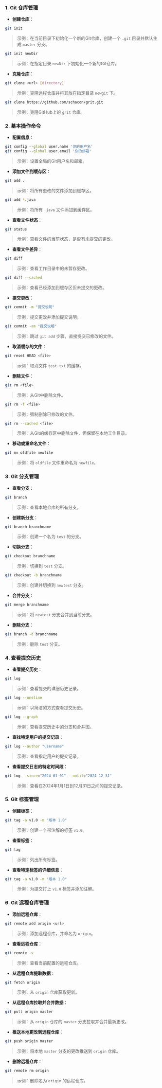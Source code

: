 ### 1. Git 仓库管理

- **创建仓库**：

```bash
git init
```

> 示例：在当前目录下初始化一个新的Git仓库，创建一个 `.git` 目录并默认生成 `master` 分支。

```bash
git init newDir
```

> 示例：在指定目录 `newDir` 下初始化一个新的Git仓库。

- **克隆仓库**：

```bash
git clone <url> [directory]
```

> 示例：克隆远程仓库并将其放在指定目录 `newgit` 下。

```bash
git clone https://github.com/schacon/grit.git
```

> 示例：克隆GitHub上的 `grit` 仓库。

### 2. 基本操作命令

- **配置信息**：

```bash
git config --global user.name '你的用户名'
git config --global user.email '你的邮箱'
```

> 示例：设置全局的Git用户名和邮箱。

- **添加文件到缓存区**：

```bash
git add .
```

> 示例：将所有更改的文件添加到缓存区。

```bash
git add *.java
```

> 示例：将所有 `.java` 文件添加到缓存区。

- **查看文件状态**：

```bash
git status
```

> 示例：查看文件的当前状态，是否有未提交的更改。

- **查看文件差异**：

```bash
git diff
```

> 示例：查看工作目录中的未暂存更改。

```bash
git diff --cached
```

> 示例：查看已经添加到缓存区但未提交的更改。

- **提交更改**：

```bash
git commit -m "提交说明"
```

> 示例：提交更改并添加提交说明。

```bash
git commit -am "提交说明"
```

> 示例：跳过 `git add` 步骤，直接提交已修改的文件。

- **取消缓存的文件**：

```bash
git reset HEAD <file>
```

> 示例：取消文件 `test.txt` 的缓存。

- **删除文件**：

```bash
git rm <file>
```

> 示例：从Git中删除文件。

```bash
git rm -f <file>
```

> 示例：强制删除已修改的文件。

```bash
git rm --cached <file>
```

> 示例：从Git的缓存区中删除文件，但保留在本地工作目录。

- **移动或重命名文件**：

```bash
git mv oldfile newfile
```

> 示例：将 `oldfile` 文件重命名为 `newfile`。

### 3. Git 分支管理

- **查看分支**：

```bash
git branch
```

> 示例：查看本地仓库的所有分支。

- **创建新分支**：

```bash
git branch branchname
```

> 示例：创建一个名为 `test` 的分支。

- **切换分支**：

```bash
git checkout branchname
```

> 示例：切换到 `test` 分支。

```bash
git checkout -b branchname
```

> 示例：创建并切换到 `newtest` 分支。

- **合并分支**：

```bash
git merge branchname
```

> 示例：将 `newtest` 分支合并到当前分支。

- **删除分支**：

```bash
git branch -d branchname
```

> 示例：删除 `test` 分支。

### 4. 查看提交历史

- **查看提交历史**：

```bash
git log
```

> 示例：查看提交的详细历史记录。

```bash
git log --oneline
```

> 示例：以简洁的方式查看提交历史。

```bash
git log --graph
```

> 示例：查看提交历史中的分支和合并图。

- **查找特定用户的提交记录**：

```bash
git log --author "username"
```

> 示例：查看指定用户的提交记录。

- **查看提交日志的特定时间段**：

```bash
git log --since="2024-01-01" --until="2024-12-31"
```

> 示例：查看在2024年1月1日到12月31日之间的提交记录。

### 5. Git 标签管理

- **创建标签**：

```bash
git tag -a v1.0 -m "版本 1.0"
```

> 示例：创建一个带注解的标签 `v1.0`。

- **查看标签**：

```bash
git tag
```

> 示例：列出所有标签。

- **查看特定标签的详细信息**：

```bash
git tag -a v1.0 -m "版本 1.0"
```

> 示例：为提交打上 `v1.0` 标签并添加注解。

### 6. Git 远程仓库管理

- **添加远程仓库**：

```bash
git remote add origin <url>
```

> 示例：添加远程仓库，并命名为 `origin`。

- **查看远程仓库**：

```bash
git remote -v
```

> 示例：查看当前配置的远程仓库。

- **从远程仓库提取数据**：

```bash
git fetch origin
```

> 示例：从 `origin` 仓库获取更新。

- **从远程仓库拉取并合并数据**：

```bash
git pull origin master
```

> 示例：从 `origin` 仓库的 `master` 分支拉取并合并最新更改。

- **推送本地更改到远程仓库**：

```bash
git push origin master
```

> 示例：将本地 `master` 分支的更改推送到 `origin` 仓库。

- **删除远程仓库**：

```bash
git remote rm origin
```

> 示例：删除名为 `origin` 的远程仓库。
